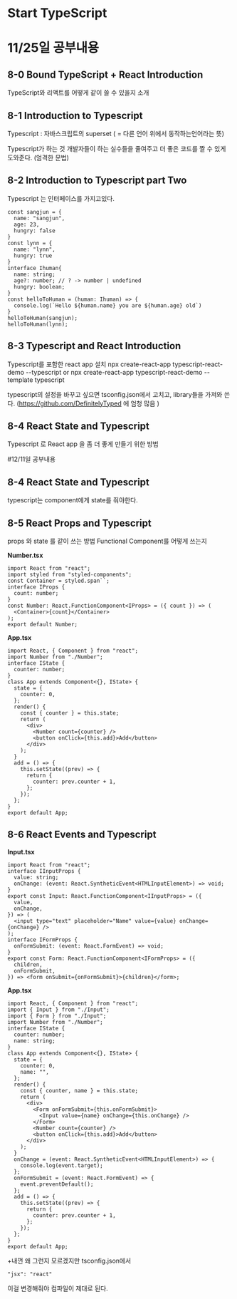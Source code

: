 # Start TypeScript

# 11/25일 공부내용

## 8-0 Bound TypeScript + React Introduction

TypeScript와 리액트를 어떻게 같이 쓸 수 있을지 소개

## 8-1 Introduction to Typescript

Typescript
: 자바스크립트의 superset ( = 다른 언어 위에서 동작하는언어라는 뜻)

Typescript가 하는 것
개발자들이 하는 실수들을 줄여주고 더 좋은 코드를 짤 수 있게 도와준다.
(엄격한 문법)

## 8-2 Introduction to Typescript part Two

Typescript 는 인터페이스를 가지고있다.

```
const sangjun = {
  name: "sangjun",
  age: 23,
  hungry: false
}
const lynn = {
  name: "lynn",
  hungry: true
}
interface Ihuman{
  name: string;
  age?: number; // ? -> number | undefined
  hungry: boolean;
}
const helloToHuman = (human: Ihuman) => {
  console.log(`Hello ${human.name} you are ${human.age} old`)
}
helloToHuman(sangjun);
helloToHuman(lynn);
```

## 8-3 Typescript and React Introduction

Typescript를 포함한 react app 설치
npx create-react-app typescript-react-demo --typescript
or
npx create-react-app typescript-react-demo --template typescript

typescript의 설정을 바꾸고 싶으면 tsconfig.json에서 고치고, library들을 가져와 쓴다. (https://github.com/DefinitelyTyped 에 엄청 많음 )

## 8-4 React State and Typescript

Typescript 로 React app 을 좀 더 좋게 만들기 위한 방법

#12/11일 공부내용

## 8-4 React State and Typescript

typescript는 component에게 state를 줘야한다.

## 8-5 React Props and Typescript

props 와 state 를 같이 쓰는 방법
Functional Component를 어떻게 쓰는지

**Number.tsx**

```
import React from "react";
import styled from "styled-components";
const Container = styled.span``;
interface IProps {
  count: number;
}
const Number: React.FunctionComponent<IProps> = ({ count }) => (
  <Container>{count}</Container>
);
export default Number;
```

**App.tsx**

```
import React, { Component } from "react";
import Number from "./Number";
interface IState {
  counter: number;
}
class App extends Component<{}, IState> {
  state = {
    counter: 0,
  };
  render() {
    const { counter } = this.state;
    return (
      <div>
        <Number count={counter} />
        <button onClick={this.add}>Add</button>
      </div>
    );
  }
  add = () => {
    this.setState((prev) => {
      return {
        counter: prev.counter + 1,
      };
    });
  };
}
export default App;
```

## 8-6 React Events and Typescript

**Input.tsx**

```
import React from "react";
interface IInputProps {
  value: string;
  onChange: (event: React.SyntheticEvent<HTMLInputElement>) => void;
}
export const Input: React.FunctionComponent<IInputProps> = ({
  value,
  onChange,
}) => (
  <input type="text" placeholder="Name" value={value} onChange={onChange} />
);
interface IFormProps {
  onFormSubmit: (event: React.FormEvent) => void;
}
export const Form: React.FunctionComponent<IFormProps> = ({
  children,
  onFormSubmit,
}) => <form onSubmit={onFormSubmit}>{children}</form>;
```

**App.tsx**

```
import React, { Component } from "react";
import { Input } from "./Input";
import { Form } from "./Input";
import Number from "./Number";
interface IState {
  counter: number;
  name: string;
}
class App extends Component<{}, IState> {
  state = {
    counter: 0,
    name: "",
  };
  render() {
    const { counter, name } = this.state;
    return (
      <div>
        <Form onFormSubmit={this.onFormSubmit}>
          <Input value={name} onChange={this.onChange} />
        </Form>
        <Number count={counter} />
        <button onClick={this.add}>Add</button>
      </div>
    );
  }
  onChange = (event: React.SyntheticEvent<HTMLInputElement>) => {
    console.log(event.target);
  };
  onFormSubmit = (event: React.FormEvent) => {
    event.preventDefault();
  };
  add = () => {
    this.setState((prev) => {
      return {
        counter: prev.counter + 1,
      };
    });
  };
}
export default App;
```

+내껀 왜 그런지 모르겠지만
tsconfig.json에서

```
"jsx": "react"
```

이걸 변경해줘야 컴파일이 제대로 된다.
